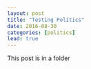 ```yaml
---
layout: post
title: "Testing Politics"
date: 2016-08-30
categories: [politics]
lead: true
---
```


This post is in a folder